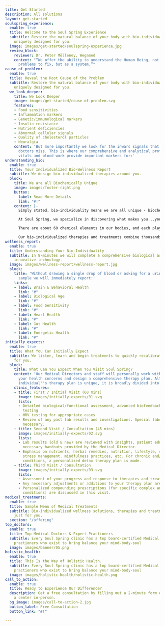 ```yaml
---
title: Get Started
description: All solutions
layout: get-started
soulspring_experience:
  enable: true
  title: Welcome to the Soul Spring Experience
  subtitle: Restore the natural balance of your body with bio-individualized therapies
    uniquely designed for you.
  image: images/get-started/soulspring-experience.jpg
  review_block:
    reviewer: Dr. Peter Mölleney, Wegamed
    content: "“We offer the ability to understand the Human Being, not as a set of
      problems to fix, but as a system.”"
cause_of_problem:
  enable: true
  title: Reveal the Root Cause of the Problem
  subtitle: Restore the natural balance of your body with bio-individualized therapies
    uniquely designed for you.
  we_look_deeper:
    title: We Look Deeper
    image: images/get-started/couse-of-problem.svg
    features:
    - Food sensitivities
    - Inflammation markers
    - Genetic/immunological markers
    - Insulin resistance
    - Nutrient deficiencies
    - Abnormal cellular signals
    - Quality of cholesterol particles
    - Neuralgia
    content: 'But more importantly we look for the inward signals that most other
      doctors miss. This is where our comprehensive and analytical profile of your
      vitals and blood work provide important markers for:'
understanding_bio:
  enable: true
  title: Your Individualized Bio-Wellness Report
  subtitle: We design bio-individualized therapies around you.
  block:
    title: We are all Biochemically Unique
    image: images/footer-right.png
    button:
      label: Read More Details
      link: "#!"
    content: |-
      Simply stated, bio-individuality means we are all unique - biochemically, physically, emotionally, and mentally. So why would we accept a “universal” approach to addressing our own unique health and nutritional needs?

      At Soul Spring, we specialize in discovering what makes you...you. We understand that biological factors and stress factors influence your personality, behavior, mental health and immune system.

      There are about 60 chemical elements in our bodies, and each plays a key role in the expression of our genes. We inherit characteristics from our parents, as well as from ancestors on both sides of our family. While diet and stressful life events can create **biochemical imbalances**, the root cause of health challenges often goes back to genetics and epigenetics (the influence of environmental factors in a person’s life that turns genes ‘on’ and ‘off’ without changing the DNA sequence). Additionally, **nutrient imbalances** -- both deficiencies and excess -- can alter brain levels of key neurotransmitters and in turn lead to brain and behavioral health issues.

      Our bio-individualized therapies and treatments combine thousands of years of natural medicine wisdom with cutting-edge technology to address these imbalances and restore your body’s natural ability to heal itself. Find out how Soul Spring can design a bio-individualized experience for you....
wellness_report:
  enable: true
  title: Understanding Your Bio-Individuality
  subtitle: In 8-minutes we will complete a comprehensive biological assessments using
    innovative technology.
  image: images/wellness-report/wellness-report.jpg
  block:
    title: 'Without drawing a single drop of blood or asking for a urine or stool
      sample we will immediately report:'
    links:
    - label: Brain & Behavioral Health
      link: "#"
    - label: Biological Age
      link: "#"
    - label: Food Sensitivity
      link: "#"
    - label: Heart Health
      link: "#"
    - label: Gut Health
      link: "#"
    - label: Energetic Health
      link: "#"
initially_expects:
  enable: true
  title: What You Can Initially Expect
  subtitle: We listen, learn and begin treatments to quickly recalibrate what’s best
    for you.
  block:
    title: What Can You Expect When You Visit Soul Spring?
    content: 'Our Medical Directors and staff will personally work with you to understand
      your health concerns and design a comprehensive therapy plan. Although each
      individual''s therapy plan is unique, it is broadly divided into 3 steps:'
    clinic_features:
    - title: First / Initial Visit (60 mins)
      image: images/initially-expects/01.svg
      lists:
      - Detailed biological/functional assessment, advanced biofeedback/neurofeedback
        testing
      - HRV testing for appropriate cases
      - Review of any past lab results and investigations. Special labs ordered if
        necessary.
    - title: Second Visit / Consultation (45 mins)
      image: images/initially-expects/02.svg
      lists:
      - Lab results (old & new) are reviewed with insights, patient education and
        necessary handouts provided by the Medical Director.
      - Emphasis on nutrients, herbal remedies, nutrition, lifestyle, sleep hygiene,
        stress management, mindfulness practices, etc. For chronic and/or complex
        conditions, a personalized detox therapy plan is made.
    - title: Third Visit / Consultation
      image: images/initially-expects/03.svg
      lists:
      - Assessment of your progress and response to therapies and treatment protocols.
      - Any necessary adjustments or additions to your therapy plan are made.
      - Personalized compounding prescriptions (for specific complex and/or chronic
        conditions) are discussed in this visit.
medical_treatments:
  enable: true
  title: Sample Menu of Medical Treatments
  subtitle: Bio-individualized wellness solutions, therapies and treatments tailored
    just for you.
  section: "/offering"
top_doctors:
  enable: true
  title: Top Medical Doctors & Expert Practioners
  subtitle: Every Soul Spring clinic has a top board-certified Medical Doctor and
    practioners who exist to bring balance your mind-body-soul
  image: images/banner/05.png
holistic_health:
  enable: true
  title: This Is the Way of Holistic Health.
  subtitle: Every Soul Spring clinic has a top board-certified Medical Doctor and
    practioners who exist to bring balance your mind-body-soul
  image: images/holistic-health/holistic-health.png
call_to_action:
  enable: true
  title: Ready to Experience Our Difference?
  description: Get a free consultation by filling out a 2-minute form online or visit
    a center in-person.
  bg_image: images/call-to-action-2.jpg
  button_label: Free Consultation
  button_link: "#!"

---
```

